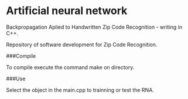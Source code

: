 Artificial neural network
=========================

Backpropagation Aplied to Handwritten Zip Code Recognition - writing in C++.

Repository of software development for Zip Code Recognition.


###Compile

To compile execute the command make on directory.


###Use

Select the object in the main.cpp to trainning or test the RNA.

